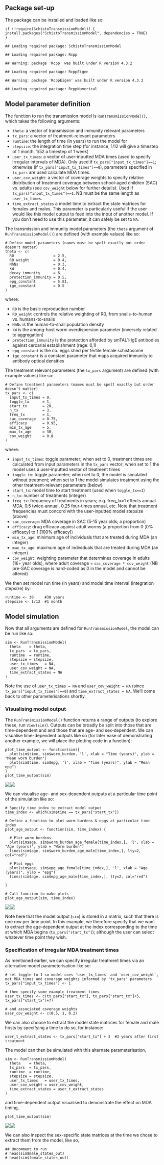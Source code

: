 ## Package set-up

The package can be installed and loaded like so:

    if (!require(SchistoTransmissionModel)) { install.packages("SchistoTransmissionModel", dependencies = TRUE)
    }

    ## Loading required package: SchistoTransmissionModel

    ## Loading required package: Rcpp

    ## Warning: package 'Rcpp' was built under R version 4.3.2

    ## Loading required package: RcppEigen

    ## Warning: package 'RcppEigen' was built under R version 4.3.3

    ## Loading required package: RcppNumerical

## Model parameter definition

The function to run the transmission model is `RunTransmissionModel()`,
which takes the following arguments:

-   `theta`: a vector of transmission and immunity relevant parameters
-   `tx_pars`: a vector of treatment-relevant parameters
-   `runtime`: the length of time (in years) to run the model for
-   `stepsize`: the integration time step (for instance, 1/12 will give
    a timestep of 1 month, 1/52 a timestep of 1 week)
-   `user_tx_times`: a vector of user-inputted MDA times (used to
    specify irregular intervals of MDA). Only used if
    `tx_pars["input_tx_times"]==1`; otherwise (if
    `tx_pars["input_tx_times"]==0`), parameters specified in `tx_pars`
    are used calculate MDA times.
-   `user_cov_weight`: a vector of coverage weights to specify relative
    distribution of treatment coverage between school-aged children
    (SAC) vs. adults (see `cov_weight` below for further details). Used
    if `tx_pars["input_tx_times"]==1`. NB must be the same length as
    `user_tx_times`.
-   `time_extract_states` a model time to extract the state matrices for
    females and males. This parameter is particularly useful if the user
    would like this model output to feed into the input of another
    model. If you don’t need to use this parameter, it can safely be set
    to `NA`.

The transmission and immunity model parameters (the `theta` argument of
`RunTransmissionModel()`) are defined (with example values) like so:

    # Define model parameters (names must be spelt exactly but order doesn't matter)
    theta <- c(    
      R0                  = 2.5,
      R0_weight           = 0.4,
      NhNs                = 0.3,
      kW                  = 0.4,
      decay_immunity      = 6,
      protection_immunity = 0.5,
      epg_constant        = 5.81,
      ige_constant        = 0.5 
    )

where:

-   `R0` is the basic reproduction number
-   `R0_weight` controls the relative weighting of R0, from
    snails-to-human vs. humans-to-snails
-   `NhNs` is the human-to-snail population density
-   `kW` is the among-host worm overdispersion parameter (inversely
    related to aggregation)
-   `protection_immunity` is the protection afforded by smTAL1-IgE
    antibodies against cercarial establishment (rage: 0,1)
-   `epg_constant` is the no. eggs shed per fertile female schistosome
-   `ige_constant` is a constant parameter that maps acquired immunity
    to antibody optical densities

The treatment relevant parameters (the `tx_pars` argument) are defined
(with example values) like so:

    # Define treatment parameters (names must be spelt exactly but order doesn't matter)
    tx_pars <- c(
      input_tx_times = 0,
      toggle_tx      = 1,
      start_tx       = 20,
      n_tx           = 3,
      freq_tx        = 1,
      sac_coverage   = 0.75,
      efficacy       = 0.95,
      min_tx_age     = 5,
      max_tx_age     = 30,
      cov_weight     = 0.8
    )

where:

-   `input_tx_times`: toggle parameter; when set to 0, treatment times
    are calculated from input parameters in the `tx_pars` vector; when
    set to 1 the model uses a user-inputted vector of treatment times
-   `toggle_tx`: toggle parameter; when set to 0, the model is simulated
    without treatment; when set to 1 the model simulates treatment using
    the other treatment-relevant parameters (below)
-   `start_tx`: model time to start treatment (used when `toggle_tx==1`)
-   `n_tx`: number of treatments (integer)
-   `freq_tx`: frequency of treatments in years; e.g. freq\_tx=1 effects
    annual MDA, 0.5 twice-annual, 0.25 four-times annual, etc. Note that
    treatment frequencies must concord with the user-inputted model
    stepsize (above)
-   `sac_coverage`: MDA coverage in SAC (5-15 year olds; a proportion)
-   `efficacy`: drug efficacy against adult worms (a proportion from 0
    \[0% efficacy\] to 1 \[100% efficacy\])
-   `min_tx_age`: minimum age of individuals that are treated during MDA
    (an integer)
-   `max_tx_age`: maximum age of individuals that are treated during MDA
    (an integer)
-   `cov_weight`: weighting parameter that determines coverage in adults
    (16+ year olds), where adult coverage = `sac_coverage * cov_weight`
    (NB pre-SAC coverage is hard-coded as 0 in the model and cannot be
    altered)

We then set model run time (in years) and model time interval
(integration stepsize) by:

    runtime <- 30     #30 years
    stepsize <- 1/12  #1 month

## Model simulation

Now that all arguments are defined for `RunTransmissionModel`, the model
can be run like so:

    sim <- RunTransmissionModel(
      theta    = theta,
      tx_pars  = tx_pars, 
      runtime  = runtime, 
      stepsize = stepsize, 
      user_tx_times   = NA, 
      user_cov_weight = NA, 
      time_extract_states = NA
    )

Note the use of `user_tx_times = NA` and `user_cov_weight = NA` (since
`tx_pars["input_tx_times"]==0`) and `time_extract_states = NA`. We’ll
come back to other parameterisations shortly.

### Visualising model output

The `RunTransmissionModel()` function returns a range of outputs (to
explore these, run `View(sim)`). Outputs can be broadly be split into
those that are time-dependent and and those that are age- and
sex-dependent. We can visualise time-dependent outputs like so (for
later ease of demonstrating another example, we will place the plotting
code in a function):

    plot_time_output <- function(sim){
      plot(sim$time, sim$worm_burden, 'l', xlab = "Time (years)", ylab = "Mean worm burden")
      plot(sim$time, sim$epg, 'l', xlab = "Time (years)", ylab = "Mean epg")
    }
    plot_time_output(sim)

![](README_files/figure-markdown_strict/unnamed-chunk-6-1.png)![](README_files/figure-markdown_strict/unnamed-chunk-6-2.png)

We can visualise age- and sex-dependent outputs at a particular time
point of the simulation like so:

    # Specify time index to extract model output
    time_index <- which(sim$time == tx_pars["start_tx"])

    # Define a function to plot worm burdens & epgs at particular time index
    plot_age_output <- function(sim, time_index) {
      
      # Plot worm burdens
      plot(sim$age, sim$worm_burden_age_female[time_index,], 'l', xlab = "Age (years)", ylab = "Worm burden")
      lines(sim$age, sim$worm_burden_age_male[time_index,], lty=2, col="red")
      
      # Plot epgs
      plot(sim$age, sim$epg_age_female[time_index,], 'l', xlab = "Age (years)", ylab = "epg")
      lines(sim$age, sim$epg_age_male[time_index,], lty=2, col="red")
      
    }

    # Call function to make plots
    plot_age_output(sim, time_index)

![](README_files/figure-markdown_strict/unnamed-chunk-7-1.png)![](README_files/figure-markdown_strict/unnamed-chunk-7-2.png)

Note here that the model output (`sim`) is stored in a matrix, such that
there is one row per time point. In this example, we therefore specify
that we want to extract the age-dependent output at the index
corresponding to the time at which MDA begins (`tx_pars["start_tx"]`);
although the user can select whatever time point they wish.

### Specification of irregular MDA treatment times

As mentioned earlier, we can specify irregular treatment times via an
alternative model parameterisation like so:

    # set toggle to 1 so model uses 'user_tx_times' and `user_cov_weight`, not MDA times and coverage weights informed by 'tx_pars' parameters
    tx_pars["input_tx_times"] <- 1

    # then specify some example treatment times
    user_tx_times <- c(tx_pars["start_tx"], tx_pars["start_tx"]+5, tx_pars["start_tx"]+7)

    # and associated coverage weights
    user_cov_weight <- c(0.5, 1, 0.2)

We can also choose to extract the model state matrices for female and
male hosts by specifying a time to do so, for instance:

    user_t_extract_states <- tx_pars["start_tx"] + 3  #3 years after first treatment

The model can then be simulated with this alternate parameterisation,

    sim <- RunTransmissionModel(
      theta    = theta,
      tx_pars  = tx_pars, 
      runtime  = runtime, 
      stepsize = stepsize, 
      user_tx_times   = user_tx_times, 
      user_cov_weight = user_cov_weight, 
      time_extract_states = user_t_extract_states
    )

and time-dependent output visualised to demonstrate the effect on MDA
timing,

    plot_time_output(sim)

![](README_files/figure-markdown_strict/unnamed-chunk-11-1.png)![](README_files/figure-markdown_strict/unnamed-chunk-11-2.png)

We can also inspect the sex-specific state matrices at the time we chose
to extract them from the model, like so,

    ## Uncomment to run
    # head(sim$male_states_out)
    # head(sim$female_states_out)
